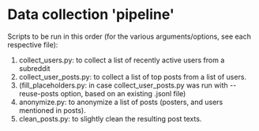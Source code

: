 # Data collection 'pipeline'

Scripts to be run in this order (for the various arguments/options, see each respective file):

1. collect_users.py: to collect a list of recently active users from a subreddit
2. collect_user_posts.py: to collect a list of top posts from a list of users. 
3. (fill_placeholders.py: in case collect_user_posts.py was run with --reuse-posts option, based on an existing .jsonl file) 
4. anonymize.py: to anonymize a list of posts (posters, and users mentioned in posts).
5. clean_posts.py: to slightly clean the resulting post texts.